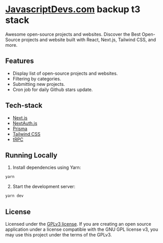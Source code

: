 # [JavascriptDevs.com](https://javascriptdevs.com) backup t3 stack

Awesome open-source projects and websites. Discover the Best Open-Source projects and website built with React, Next.js, Tailwind CSS, and more.

## Features

- Display list of open-source projects and websites.
- Filtering by categories.
- Submitting new projects.
- Cron job for daily Github stars update.

## Tech-stack

- [Next.js](https://nextjs.org)
- [NextAuth.js](https://next-auth.js.org)
- [Prisma](https://prisma.io)
- [Tailwind CSS](https://tailwindcss.com)
- [tRPC](https://trpc.io)

## Running Locally

1. Install dependencies using Yarn:

```sh
yarn
```

2. Start the development server:

```sh
yarn dev
```

## License

Licensed under the [GPLv3 license](https://github.com/tuanphungcz/javascriptdevs.com/blob/main/license.md). If you are creating an open source application under a license compatible with the GNU GPL license v3, you may use this project under the terms of the GPLv3.
